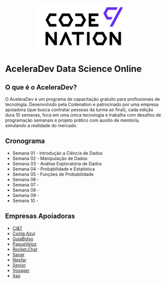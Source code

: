 <p align="center">
    <img src="https://github.com/Wallisonsilva/AceleraDev_Codenation/blob/master/logo.png" alt="Image" width="300" height="150" />
</p>

# **AceleraDev Data Science Online**

## O que é o AceleraDev?

O AceleraDev é um programa de capacitação gratuito para profissionais de tecnologia. Desenvolvido pela Codenation e patrocinado por uma empresa apoiadora (que busca contratar pessoas da turma ao final), cada edição dura 10 semanas, foca em uma única tecnologia e trabalha com desafios de programação semanais e projeto prático com auxílio de mentoria, simulando a realidade do mercado.


## Cronograma

* Semana 01 - Introdução a Ciência de Dados
* Semana 02 - Manipulação de Dados
* Semana 03 - Análise Exploratória de Dados
* Semana 04 - Probabilidade e Estatística
* Semana 05 - Funções de Probabilidade
* Semana 06 - 
* Semana 07 - 
* Semana 08 - 
* Semana 09 - 
* Semana 10 - 

## Empresas Apoiadoras

* [CI&T](https://br.ciandt.com/carreiras/we-are-hiring)
* [Conta Azul](https://contaazul.com/carreiras/)
* [GuiaBolso](https://jobs.kenoby.com/guiabolso)
* [PagueVeloz](https://www.pagueveloz.com.br/)
* [Rocket.Chat](https://rocket.chat/jobs)
* [Sanar](https://jobs.kenoby.com/sanar)
* [Nexfar](https://nexfar.com.br/#/)
* [Senior](https://www.senior.com.br/carreiras)
* [Voyager](https://www.voyagerportal.com/company/)
* [Itaú](https://www.itau.com.br/trabalhe-conosco/)

